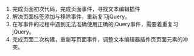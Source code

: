 1.	完成页面初次代码，完成页面事件，寻找文本编辑插件
2.	解决页面标签添加与移除事件，重新复习jQuery。
3.	在写事件的过程中遇到无法准确使用正确的jQuery事件，需要着重复习jQuery。
4.	完成页面二次构建，重新写页面事件，调整文本编辑器插件页页面元素的冲突。
